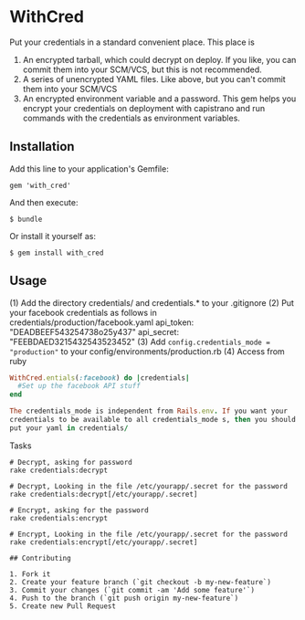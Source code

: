 # WithCred

Put your credentials in a standard convenient place. This place is
1) An encrypted tarball, which could decrypt on deploy. If you like, you
can commit them into your SCM/VCS, but this is not recommended.
2) A series of unencrypted YAML files. Like above, but you can't commit
them into your SCM/VCS
3) An encrypted environment variable and a password. This gem helps you
encrypt your credentials on deployment with capistrano and run commands
with the credentials as environment variables.

## Installation

Add this line to your application's Gemfile:

    gem 'with_cred'

And then execute:

    $ bundle

Or install it yourself as:

    $ gem install with_cred

## Usage

(1) Add the directory credentials/ and credentials.* to your .gitignore
(2) Put your facebook credentials as follows in
credentials/production/facebook.yaml
api_token: "DEADBEEF543254738o25y437"
api_secret: "FEEBDAED3215432543523452"
(3) Add `config.credentials_mode = "production"` to your config/environments/production.rb
(4) Access from ruby
```ruby
WithCred.entials(:facebook) do |credentials|
  #Set up the facebook API stuff
end

The credentials_mode is independent from Rails.env. If you want your
credentials to be available to all credentials_mode s, then you should
put your yaml in credentials/
```

Tasks
```
# Decrypt, asking for password
rake credentials:decrypt

# Decrypt, Looking in the file /etc/yourapp/.secret for the password
rake credentials:decrypt[/etc/yourapp/.secret]

# Encrypt, asking for the password
rake credentials:encrypt

# Encrypt, Looking in the file /etc/yourapp/.secret for the password
rake credentials:encrypt[/etc/yourapp/.secret]

## Contributing

1. Fork it
2. Create your feature branch (`git checkout -b my-new-feature`)
3. Commit your changes (`git commit -am 'Add some feature'`)
4. Push to the branch (`git push origin my-new-feature`)
5. Create new Pull Request
